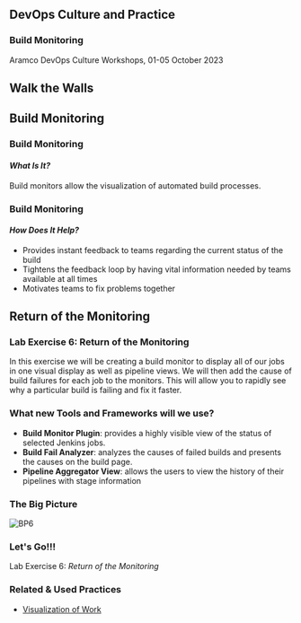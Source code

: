 <!-- .slide: data-background-image="images/RH_NewBrand_Background.png" -->
## DevOps Culture and Practice <!-- {.element: class="course-title"} -->
### Build Monitoring <!-- {.element: class="title-color"} -->
Aramco DevOps Culture Workshops, 01-05 October 2023 <!-- {.element: class="title-color"} -->



## Walk the Walls



<!-- .slide: id="build-monitor" -->
## Build Monitoring



### Build Monitoring
#### _What Is It?_
Build monitors allow the visualization of automated build processes.



### Build Monitoring
#### _How Does It Help?_
* Provides instant feedback to teams regarding the current status of the build
* Tightens the feedback loop by having vital information needed by teams available at all times
* Motivates teams to fix problems together



<!-- .slide: id="return-monitoring" -->
## Return of the Monitoring



### Lab Exercise 6: Return of the Monitoring
In this exercise we will be creating a build monitor to display all of our jobs
in one visual display as well as pipeline views. We will then add the cause of
build failures for each job to the monitors. This will allow you to rapidly
see why a particular build is failing and fix it faster.



### What new Tools and Frameworks will we use?
* **Build Monitor Plugin**: provides a highly visible view of the status of
selected Jenkins jobs.
* **Build Fail Analyzer**: analyzes the causes of failed builds and presents
the causes on the build page.
* **Pipeline Aggregator View**: allows the users to view the history of their
pipelines with stage information



### The Big Picture
![BP6](images/bp-6-return-monitoring.jpg)



### Let's Go!!!
Lab Exercise 6: _Return of the Monitoring_



<!-- .slide: data-background-image="images/book-background.jpeg", class="black-style"  data-background-opacity="0.3" -->
### Related & Used Practices
- [Visualization of Work](https://openpracticelibrary.com/practice/visualisation-of-work/)
